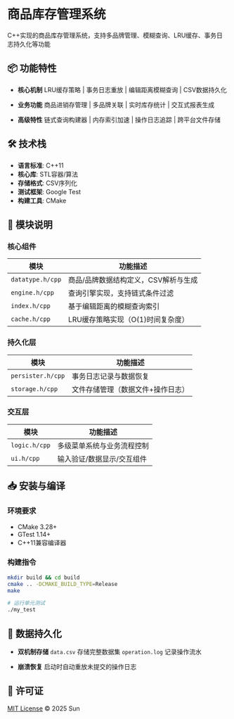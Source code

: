 ﻿# 商品库存管理系统

C++实现的商品库存管理系统，支持多品牌管理、模糊查询、LRU缓存、事务日志持久化等功能

## 📦 功能特性

- **核心机制**
  LRU缓存策略 | 事务日志重放 | 编辑距离模糊查询 | CSV数据持久化

- **业务功能**
  商品进销存管理 | 多品牌关联 | 实时库存统计 | 交互式报表生成

- **高级特性**
  链式查询构建器 | 内存索引加速 | 操作日志追踪 | 跨平台文件存储

## 🛠️ 技术栈

- **语言标准**: C++11
- **核心库**: STL容器/算法
- **存储格式**: CSV序列化
- **测试框架**: Google Test
- **构建工具**: CMake

## 🧩 模块说明

### 核心组件
| 模块               | 功能描述                 |
|------------------|----------------------|
| `datatype.h/cpp` | 商品/品牌数据结构定义，CSV解析与生成 |
| `engine.h/cpp`   | 查询引擎实现，支持链式条件过滤      |
| `index.h/cpp`    | 基于编辑距离的模糊查询索引        |
| `cache.h/cpp`    | LRU缓存策略实现（O(1)时间复杂度） |

### 持久化层
| 模块                | 功能描述              |
|-------------------|-------------------|
| `persister.h/cpp` | 事务日志记录与数据恢复       |
| `storage.h/cpp`   | 文件存储管理（数据文件+操作日志） |

### 交互层
| 模块            | 功能描述           |
|---------------|----------------|
| `logic.h/cpp` | 多级菜单系统与业务流程控制  |
| `ui.h/cpp`    | 输入验证/数据显示/交互组件 |

## 📥 安装与编译

### 环境要求
- CMake 3.28+
- GTest 1.14+
- C++11兼容编译器

### 构建指令
```bash
mkdir build && cd build
cmake .. -DCMAKE_BUILD_TYPE=Release
make

# 运行单元测试
./my_test
```

## 📄 数据持久化

- **双机制存储**
  `data.csv` 存储完整数据集
  `operation.log` 记录操作流水

- **崩溃恢复**
  启动时自动重放未提交的操作日志

## 📜 许可证

[MIT License](LICENSE) © 2025 Sun
